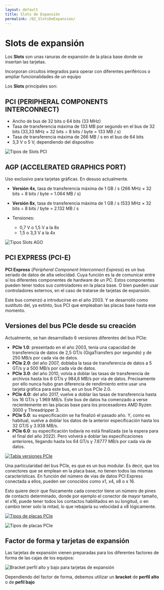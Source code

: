 ```yaml
---
layout: default
title: Slots de Expansión
permalink: /02_SlotsDeExpansion/
---
```



<!-- <link rel="stylesheet" type="text/css" href="/css/estilos.css"/> -->

# Slots de expansión

Los **Slots** son unas ranuras de expansión de la placa base donde se insertan las tarjetas.

Incorporan circuitos integrados para operar con diferentes periféricos o ampliar funcionalidades de un equipo

Los **Slots** principales son:  

## PCI (PERIPHERAL COMPONENTS INTERCONNECT)


- Ancho de bus de 32 bits o 64 bits (33 MHz)
- Tasa de transferencia máxima de 133 MB por segundo en el bus de 32 bits (33,33 MHz × 32 bits ÷ 8 bits / byte = 133 MB / s)
- Tasa de transferencia máxima de 266 MB / s en el bus de 64 bits
- 3,3 V o 5 V, dependiendo del dispositivo

![Tipos de Slots PCI](imgs/TiposSlotPCI.png#Width70)

## AGP (ACCELERATED GRAPHICS PORT)

Uso exclusivo para tarjetas gráficas. En desuso actualmente.

- **Versión 4x**, tasa de transferencia máxima de 1 GB / s (266 MHz × 32 bits ÷ 8 bits / byte = 1.064 MB / s)
- **Versión 8x**, tasa de transferencia máxima de 1 GB / s (533 MHz × 32 bits ÷ 8 bits / byte = 2.132 MB / s  
    
- Tensiones:
  - 0,7 V o 1,5 V a la 8x
  - 1,5 o 3,3 V a la 4x
  
![Tipos Slots AGO](imgs/TiposSlotAGP.png#Width60)

## PCI EXPRESS (PCI-E)
  
**PCI Express** (*Peripheral Component Interconnect Express*) es un bus seriado de datos de alta velocidad. Cuya función es la de comunicar entre sí los diferentes componentes de hardware de un PC. Estos componentes pueden tener todos sus controladores en la placa base. O bien pueden usar controladores externos, en el caso de tratarse de tarjetas de expansión.  
  
Este bus comenzó a introducirse en el año 2003. Y se desarrolló como sustituto del, ya extinto, bus PCI que empleaban las placas base hasta ese momento.

## Versiones del bus **PCIe** desde su creación

Actualmente, se han desarrollado 6 versiones diferentes del bus PCIe:  
  
- **PCIe 1.0**: presentado en el año 2003, tenía una capacidad de transferencia de datos de 2,5 GT/s (GigaTransfers por segundo) y de 250 MB/s por cada vía de datos.
- **PCIe 2.0**: del año 2007, doblaba la tasa de transferencia de datos a 5 GT/s y a 500 MB/s por cada vía de datos.
- **PCIe 3.0**: del año 2010, volvía a doblar las tasas de transferencia de archivos hasta los 8 GT/s y 984,6 MB/s por vía de datos. Precisamente por ello nunca hubo gran diferencia de rendimiento entre usar una tarjeta gráfica para este bus, en un bus PCIe 2.0.
- **PCIe 4.0:**  del año 2017, vuelve a doblar las tasas de transferencia hasta los 16 GT/s y 1.969 MB/s. Este bus de datos ha comenzado a verse recientemente en las placas base para los procesadores AMD Ryzen 3000 y Threadripper 3.
- **PCIe 5.0**: su especificación se ha finalizó el pasado año. Y, como es habitual, vuelve a doblar los datos de la anterior especificación hasta los 32 GT/S y 3.938 MB/s.
- **PCIe 6.0**: su especificación todavía no está finalizada (se la espera para el final del año 2022). Pero volverá a doblar las especificaciones anteriores, llegando hasta los 64 GT/s y 7.8777 MB/s por cada vía de datos.

[![Tabla versiones PCIe](imgs/TablaPCIe.png#Width90)](https://es.wikipedia.org/wiki/PCI_Express)

Una particularidad del bus PCIe, es que es un bus modular. Es decir, que los conectores que se emplean en la placa base, no tienen todos las mismas características. En función del número de vías de datos PCI Express conectada a ellos, pueden ser conocidos como x1, x4, x8 o x 16.  
  
Esto quiere decir que físicamente cada conector tiene un número de pines de contacto determinado, donde por ejemplo el conector de mayor tamaño, el x16, puede tener todos los contactos habilitados en su longitud, o en cambio tener solo la mitad, lo que rebajaría su velocidad a x8 lógicamente.  

[![Tipos de placas PCIe](imgs/TiposSlotPCIe.png#Width50)](https://hardzone.es/reportajes/que-es/pci-express-caracteristicas/)

![Tipos de placas PCIe](imgs/TiposSlotPCIe_2.png#Width60)

## Factor de forma y tarjetas de expansión

Las tarjetas de expansión vienen preparadas para los diferentes factores de forma de las cajas de los equipos:

![Bracket perfil alto y bajo para tarjetas de expansión](imgs/BracketPCIe.png#Width50)

Dependiendo del factor de forma, debemos utilizar un **bracket** de **perfil alto** o de **pefil bajo**